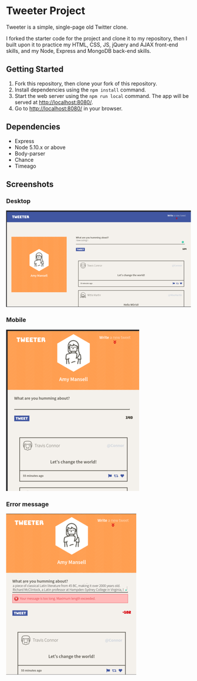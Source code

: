 # Tweeter Project

Tweeter is a simple, single-page old Twitter clone.

I forked the starter code for the project and clone it to my repository, then I built upon it to practice my HTML, CSS, JS, jQuery and AJAX front-end skills, and my Node, Express and MongoDB back-end skills.

## Getting Started

1. Fork this repository, then clone your fork of this repository.
2. Install dependencies using the `npm install` command.
3. Start the web server using the `npm run local` command. The app will be served at <http://localhost:8080/>.
4. Go to <http://localhost:8080/> in your browser.

## Dependencies

- Express
- Node 5.10.x or above
- Body-parser
- Chance
- Timeago

## Screenshots
### Desktop
!["Desktop version"](./public/images/desktop.png)
### Mobile
!["Mobile version"](./public/images/mobile.png)
### Error message
!["Error message"](./public/images/error.png)
